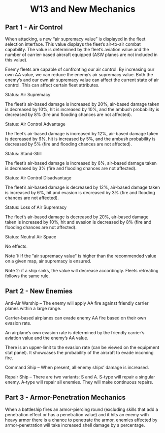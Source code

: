 <body>
  <h1 align="center">
    W13 and New Mechanics
  </h1>
</body>

## Part 1 - Air Control
When attacking, a new “air supremacy value” is displayed in the fleet selection interface. This value displays the fleet’s air-to-air combat capability. The value is determined by the fleet’s aviation value and the number of carrier-based aircraft equipped (ASW planes are not included in this value).

Enemy fleets are capable of confronting our air control. By increasing our own AA value, we can reduce the enemy’s air supremacy value.
Both the enemy’s and our own air supremacy value can affect the current state of air control. This can affect certain fleet attributes. 

Status: Air Supremacy

The fleet’s air-based damage is increased by 20%, air-based damage taken is decreased by 10%, hit is increased by 10%, and the ambush probability is decreased by 8% (fire and flooding chances are not affected).

Status: Air Control Advantage

The fleet’s air-based damage is increased by 12%, air-based damage taken is decreased by 6%, hit is increased by 5%, and the ambush probability is decreased by 5% (fire and flooding chances are not affected).

Status: Stand-Still

The fleet’s air-based damage is increased by 6%, air-based damage taken is decreased by 3% (fire and flooding chances are not affected).

Status: Air Control Disadvantage

The fleet’s air-based damage is decreased by 12%, air-based damage taken is increased by 6%, hit and evasion is decreased by 3% (fire and flooding chances are not affected).

Status: Loss of Air Supremacy

The fleet’s air-based damage is decreased by 20%, air-based damage taken is increased by 10%, hit and evasion is decreased by 8% (fire and flooding chances are not affected).

Status: Neutral Air Space

No effects.

Note 1: If the "air supremacy value" is higher than the recommended value on a given map, air supremacy is ensured.

Note 2: if a ship sinks, the value will decrease accordingly. Fleets retreating follows the same rule.

## Part 2 - New Enemies
Anti-Air Warship – The enemy will apply AA fire against friendly carrier planes within a large range.

Carrier-based airplanes can evade enemy AA fire based on their own evasion rate. 

An airplane’s own evasion rate is determined by the friendly carrier’s aviation value and the enemy’s AA value.

There is an upper-limit to the evasion rate (can be viewed on the equipment stat panel). It showcases the probability of the aircraft to evade incoming fire.

Command Ship – When present, all enemy ships’ damage is increased.

Repair Ship – There are two variants: S and A. S-type will repair a singular enemy. A-type will repair all enemies. They will make continuous repairs.

## Part 3 - Armor-Penetration Mechanics
When a battleship fires an armor-piercing round (excluding skills that add a penetration effect or has a penetration value) and it hits an enemy with heavy armor there is a chance to penetrate the armor, enemies affected by armor-penetration will take increased shell damage by a percentage.
